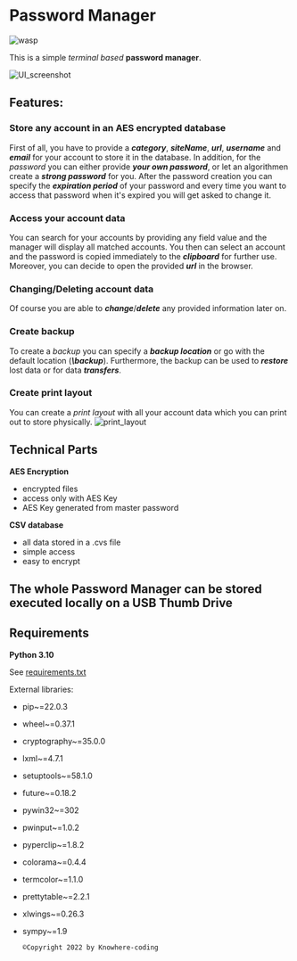# Password Manager 

![wasp](https://user-images.githubusercontent.com/92861465/157727427-47ff6b26-c532-4d40-a496-e002abfeb4aa.png)
<!-- WASP -->

This is a simple *terminal based* **password manager**.

![UI_screenshot](https://user-images.githubusercontent.com/92861465/190476957-bcb102cc-8aef-41d7-9861-31ce8f0332d0.PNG)
<!-- UI Screenshot -->

## Features:

### Store any account in an AES encrypted database

First of all, you have to provide a ***category***, ***siteName***, ***url***, ***username*** and ***email*** for your account to store it in the database.
In addition, for the *password* you can either provide ***your own password***, or let an algorithmen create a ***strong password*** for you.
After the password creation you can specify the ***expiration period*** of your password and every time you want to access that
password when it's expired you will get asked to change it.

### Access your account data

You can search for your accounts by providing any field value and the manager will display all matched accounts. You then can
select an account and the password is copied immediately to the ***clipboard*** for further use. Moreover, you can decide to open the 
provided ***url*** in the browser.

### Changing/Deleting account data

Of course you are able to ***change***/***delete*** any provided information later on.

### Create backup

To create a *backup* you can specify a ***backup location*** or go with the default location (***\backup***). Furthermore, the backup can be used
to ***restore*** lost data or for data ***transfers***.

### Create print layout

You can create a *print layout* with all your account data which you can print out to store physically.
![print_layout](https://user-images.githubusercontent.com/92861465/157727111-61c18561-3817-49ef-a5d9-777a0ae2a10e.PNG)
<!-- print_layout -->

## Technical Parts

**AES Encryption**
  - encrypted files
  - access only with AES Key
  - AES Key generated from master password

**CSV database**
  - all data stored in a .cvs file
  - simple access
  - easy to encrypt

## The whole Password Manager can be stored executed locally on a USB Thumb Drive

## Requirements
**Python 3.10**

See [requirements.txt](https://github.com/Knowhere-coding/password_manager/blob/main/requirements.txt)
<!-- requirements.txt file -->

External libraries:
  - pip~=22.0.3
  - wheel~=0.37.1
  - cryptography~=35.0.0
  - lxml~=4.7.1
  - setuptools~=58.1.0
  - future~=0.18.2
  - pywin32~=302
  - pwinput~=1.0.2
  - pyperclip~=1.8.2
  - colorama~=0.4.4
  - termcolor~=1.1.0
  - prettytable~=2.2.1
  - xlwings~=0.26.3
  - sympy~=1.9


        ©Copyright 2022 by Knowhere-coding

